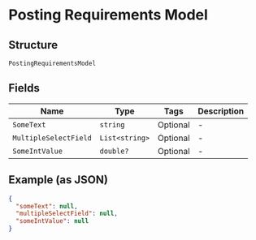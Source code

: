 
# Posting Requirements Model

## Structure

`PostingRequirementsModel`

## Fields

| Name | Type | Tags | Description |
|  --- | --- | --- | --- |
| `SomeText` | `string` | Optional | - |
| `MultipleSelectField` | `List<string>` | Optional | - |
| `SomeIntValue` | `double?` | Optional | - |

## Example (as JSON)

```json
{
  "someText": null,
  "multipleSelectField": null,
  "someIntValue": null
}
```

